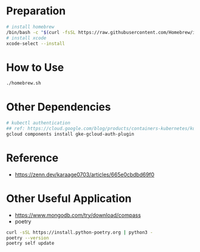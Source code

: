 # Preparation

```sh
# install homebrew
/bin/bash -c "$(curl -fsSL https://raw.githubusercontent.com/Homebrew/install/master/install.sh)"
# install xcode
xcode-select --install
```

# How to Use
```sh
./homebrew.sh
```

# Other Dependencies
```sh
# kubectl authentication
## ref: https://cloud.google.com/blog/products/containers-kubernetes/kubectl-auth-changes-in-gke?hl=en
gcloud components install gke-gcloud-auth-plugin
```

# Reference
- https://zenn.dev/karaage0703/articles/665e0cbdbd69f0


# Other Useful Application
- https://www.mongodb.com/try/download/compass
- poetry
```sh
curl -sSL https://install.python-poetry.org | python3 -
poetry --version
poetry self update
```
